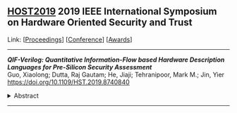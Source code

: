 ## [HOST2019](HOST2019.md) 2019 IEEE International Symposium on Hardware Oriented Security and Trust
Link: [[Proceedings](https://ieeexplore.ieee.org/xpl/conhome/8736108/proceeding)]
[[Conference](http://www.hostsymposium.org/host2019/index2019.php)]
[[Awards](http://www.hostsymposium.org/host_2019awards.php)]  
***
**_QIF-Verilog: Quantitative Information-Flow based Hardware Description Languages for Pre-Silicon Security Assessment_**  
Guo, Xiaolong; Dutta, Raj Gautam; He, Jiaji; Tehranipoor, Mark M.; Jin, Yier  
https://doi.org/10.1109/HST.2019.8740840  
<details><summary>Abstract</summary>Hardware vulnerabilities are often due to design mistakes because the designer does not sufficiently consider potential security vulnerabilities at the design stage. As a result, various security solutions have been developed to protect ICs, among which the language-based hardware security verification serves as a promising solution. The verification process will be performed while compiling the HDL of the design. However, similar to other formal verification methods, the language-based approach also suffers from scalability issue. Furthermore, existing solutions either lead to hardware overhead or are not designed for vulnerable or malicious logic detection. To alleviate these challenges, we propose a new language based framework, QIF-Verilog, to evaluate the trustworthiness of a hardware system at register transfer level (RTL). This framework introduces a quantified information flow (QIF) model and extends Verilog type systems to provide more expressiveness in presenting security rules; QIF is capable of checking the security rules given by the hardware designer. Secrets are labeled by the new type and then parsed to data flow, to which a QIF model will be applied. To demonstrate our approach, we design a compiler for QIF-Verilog and perform vulnerability analysis on benchmarks from Trust-Hub and OpenCore. We show that Trojans or design faults that leak information from circuit outputs can be detected automatically, and that our method evaluates the security of the design correctly.</details>

***

